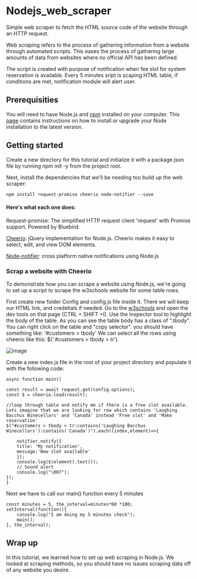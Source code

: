 # Nodejs_web_scraper
Simple web scraper to fetch the HTML source code of the website through an HTTP request.

Web scraping refers to the process of gathering information from a website through automated scripts. This eases the process of gathering large amounts of data from websites where no official API has been defined.

The script is created with purpose of notification when fee slot for system reservation is available. Every 5 minutes sript is scaping HTML table, if conditions are met, notification module will alert user.

## Prerequisities
You will need to have Node.js and [npm](https://www.npmjs.com/get-npm) installed on your computer. This [page](https://www.npmjs.com/get-npm) contains instructions on how to install or upgrade your Node installation to the latest version.

## Getting started
Create a new  directory for this tutorial and initialize it with a package.json file by running npm init -y from the project root.

Next, install the dependencies that we'll be needing too build up the web scraper:

`npm install request-promise cheerio node-notifier --save`

#### Here's what each one does:

Request-promise: The simplified HTTP request client 'request' with Promise support. Powered by Bluebird.

[Cheerio](https://cheerio.js.org/): jQuery implementation for Node.js. Cheerio makes it easy to select, edit, and view DOM elements.

[Node-notifier](https://www.npmjs.com/package/node-notifier): cross platform native notifications using Node.js

### Scrap a website with Cheerio
To demonstrate how you can scrape a website using Node.js, we're going to set up a script to scrape the w3schools website for some table rows.

First create new folder Config and config.js file inside it. There we will keep our HTML link, and credetials if needed.
Go to the [w3schools](https://www.w3schools.com/html/html_tables.asp) and open the dev tools on that page (CTRL + SHIFT +I).
Use the inspector tool to highlight the body of the table. 
As you can see the table body has a class of ".tbody". You can right click on the table and "copy selector". you should have something like:
'#customers > tbody' 
We can select all the rows using cheerio like this: $('.#customers > tbody > tr'). 

![image](https://user-images.githubusercontent.com/28749141/97431310-61778900-191a-11eb-9128-ff3360322d52.png)



Create a new index.js file in the root of your project directory and populate it with the following code:

    async function main()

    const result = await request.get(config.options);
    const $ = cheerio.load(result);
    
    //loop through table and notify me if there is a free slot available. Lets imagine that we are looking for row which contains 'Laughing Bacchus Winecellars' and 'Canada' instead 'Free slot' and 'Make reservation'
    $("#customers > tbody > tr:contains('Laughing Bacchus Winecellars'):contains('Canada')").each((index,element)=>{

        notifier.notify({
        title: 'My notification',
        message:'New slot available'
        });
        console.log($(element).text());
        // Sound alert
        console.log("\007");
    });
    }
    
Next we have to call our main() function every 5 minutes
   
    const minutes = 5, the_interval=minutes*60 *100;
    setInterval(function(){
        console.log("I am doing my 5 minutes check");
        main();
    }, the_interval);

## Wrap up
In this tutorial, we learned how to set up web scraping in Node.js. We looked at scraping methods, so you should have no issues scraping data off of any website you desire.

